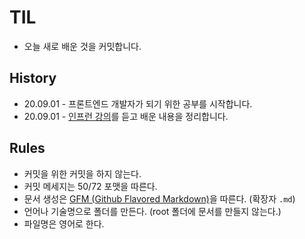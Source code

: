 # TIL
- 오늘 새로 배운 것을 커밋합니다.

## History
- 20.09.01 - 프론트엔드 개발자가 되기 위한 공부를 시작합니다.
- 20.09.01 - [인프런 강의](https://www.inflearn.com/course/%EC%9B%B9%EA%B0%9C%EB%B0%9C-%EC%9E%85%EB%AC%B8-%EC%9D%B8%ED%94%84%EB%9F%B0-%EC%98%A4%EB%A6%AC%EC%A7%80%EB%84%90/)를 듣고 배운 내용을 정리합니다. 

## Rules
- 커밋을 위한 커밋을 하지 않는다.
- 커밋 메세지는 50/72 포맷을 따른다.
- 문서 생성은 [GFM (Github Flavored Markdown)](https://help.github.com/articles/github-flavored-markdown/)을 따른다. (확장자 `.md`)
- 언어나 기술명으로 폴더를 만든다. (root 폴더에 문서를 만들지 않는다.)
- 파일명은 영어로 한다.
